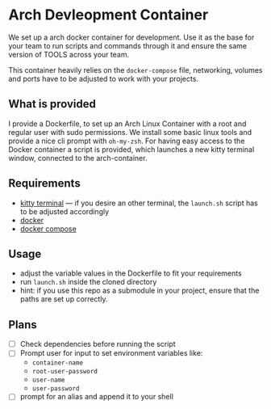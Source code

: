 # Arch Devleopment Container

We set up a arch docker container for development.
Use it as the base for your team to run scripts and commands through it and ensure the same version of TOOLS across your team.

This container heavily relies on the `docker-compose` file, networking, volumes and ports have to be adjusted to work with your projects.

## What is provided

I provide a Dockerfile, to set up an Arch Linux Container with a root and regular user with sudo permissions.
We install some basic linux tools and provide a nice cli prompt with `oh-my-zsh`.
For having easy access to the Docker container a script is provided, which launches a new kitty terminal window, connected to the arch-container.

## Requirements

- [kitty terminal](https://github.com/kovidgoyal/kitty) — if you desire an other terminal, the `launch.sh` script has to be adjusted accordingly
- [docker](https://www.docker.com/)
- [docker compose](https://docs.docker.com/compose/install/)

## Usage

- adjust the variable values in the Dockerfile to fit your requirements
- run `launch.sh` inside the cloned directory
- hint: if you use this repo as a submodule in your project, ensure that the paths are set up correctly.

## Plans

- [ ] Check dependencies before running the script
- [ ] Prompt user for input to set environment variables like:
  - `container-name`
  - `root-user-password`
  - `user-name`
  - `user-password`
- [ ] prompt for an alias and append it to your shell
